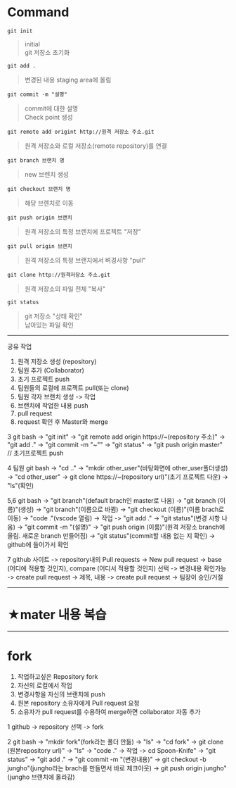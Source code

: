 # Command

    git init
> initial   
> git 저장소 초기화

    git add .
> 변경된 내용 staging area에 올림

    git commit -m "설명" 
> commit에 대한 설명   
> Check point 생성

    git remote add origint http://원격 저장소 주소.git
> 원격 저장소와 로컬 저장소(remote repository)를 연결

    git branch 브랜치 명
> new 브렌치 생성

    git checkout 브랜치 명
> 해당 브렌치로 이동

    git push origin 브랜치
> 원격 저장소의 특정 브렌치에 프로젝트 "저장"

    git pull origin 브랜치
> 원격 저장소의 특정 브랜치에서 벼경사항 "pull" 

    git clone http://원격저장소 주소.git
> 원격 저장소의 파일 전체 "복사"

    git status
> git 저장소 "상태 확인"   
> 남아있는 파일 확인
- - -
공유 작업
1. 원격 저장소 생성 (repository)
2. 팀원 추가 (Collaborator)
3. 초기 프로젝트 push
4. 팀원들의 로컬에 프로젝트 pull(또는 clone)
5. 팀원 각자 브랜치 생성 -> 작업
6. 브랜치에 작업한 내용 push
7. pull request
8. request 확인 후 Master와 merge

3
git bash -> "git init" -> "git remote add origin https://~(repository 주소)"
-> "git add ." -> "git commit -m "~"" -> "git status"
-> "git push origin master"
// 초기프로젝트 push

4
팀원
git bash -> "cd .." -> "mkdir other_user"(바탕화면에 other_user폴더생성) -> "cd other_user"
-> git clone https://~(repository url)"(초기 프로젝트 다운)
-> "ls"(확인)

5,6
git bash -> "git branch"(default brach인 master로 나옴)
-> "git branch (이름)"(생성) -> "git branch"(이름으로 바뀜)
-> "git checkout (이름)"(이름 brach로 이동) -> "code ."(vscode 열림)
-> 작업 -> "git add ." -> "git status"(변경 사항 나옴) -> "git commit -m "(설명)" -> "git push origin (이름)"(원격 저장소 branch에 올림. 새로운 branch 만들어짐)
-> "git status"(commit할 내용 없는 지 확인) -> github에 들어가서 확인

7
github 사이트 -> repository내의 Pull requests -> New pull request
-> base (어디에 적용할 것인지), compare (어디서 적용할 것인지) 선택 -> 변경내용 확인가능
-> create pull request -> 제목, 내용 -> create pull request
-> 팀장이 승인/거절
- - -
★mater 내용 복습
=
- - -
# fork

1. 작업하고싶은 Repository fork
2. 자신의 로컬에서 작업
3. 변경사항을 자신의 브랜치에 push
4. 원본 repository 소유자에게 Pull request 요청
5. 소유자가 pull request를 수용하여 merge하면 collaborator 자동 추가

1
github -> repository 선택 -> fork

2
git bash -> "mkdir fork"(fork라는 폴더 만듦) -> "ls" -> "cd fork"
-> git clone (원본repository url)" -> "ls"
-> "code ." -> 작업 -> cd Spoon-Knife" -> "git status"
-> "git add ." -> "git commit -m "(변경내용)"
-> git checkout -b jungho"(jungho라는 brach를 만들면서 바로 체크아웃) -> git push origin jungho"(jungho 브랜치에 올라감)

